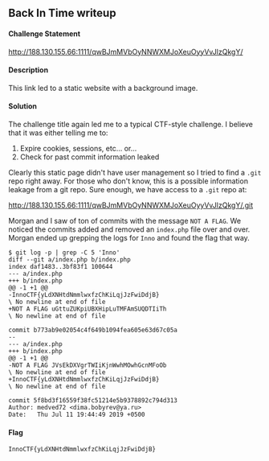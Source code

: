 ## Back In Time writeup

#### Challenge Statement

http://188.130.155.66:1111/qwBJmMVbOyNNWXMJoXeuOyyVvJlzQkgY/

#### Description

This link led to a static website with a background image.

#### Solution

The challenge title again led me to a typical CTF-style challenge. I believe that it was either telling me to:


1. Expire cookies, sessions, etc... or...
2. Check for past commit information leaked


Clearly this static page didn't have user management so I tried to find a `.git` repo right away. For those who don't know, this is a possible information leakage from a git repo. Sure enough, we have access to a `.git` repo at:


http://188.130.155.66:1111/qwBJmMVbOyNNWXMJoXeuOyyVvJlzQkgY/.git


Morgan and I saw of ton of commits with the message `NOT A FLAG`. We noticed the commits added and removed an `index.php` file over and over. Morgan ended up grepping the logs for `Inno` and found the flag that way.

```
$ git log -p | grep -C 5 'Inno'
diff --git a/index.php b/index.php
index daf1483..3bf83f1 100644
--- a/index.php
+++ b/index.php
@@ -1 +1 @@
-InnoCTF{yLdXNHtdNmmlwxfzChKiLqjJzFwiDdjB}
\ No newline at end of file
+NOT A FLAG uGttuZUKpiUBXHipLuTMFAmSUQDTIiTh
\ No newline at end of file

commit b773ab9e02054c4f649b1094fea605e63d67c05a
--
--- a/index.php
+++ b/index.php
@@ -1 +1 @@
-NOT A FLAG JVsEkDXVgrTWIiKjnWwhMOwhGcnMFoOb
\ No newline at end of file
+InnoCTF{yLdXNHtdNmmlwxfzChKiLqjJzFwiDdjB}
\ No newline at end of file

commit 5f8bd3f16559f38fc51214e5b9378892c794d313
Author: medved72 <dima.bobyrev@ya.ru>
Date:   Thu Jul 11 19:44:49 2019 +0500
```


#### Flag

`InnoCTF{yLdXNHtdNmmlwxfzChKiLqjJzFwiDdjB}`